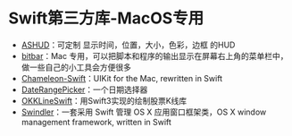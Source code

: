 # Swift第三方库-MacOS专用
- [ASHUD][1]：可定制 显示时间，位置，大小，色彩，边框 的HUD
- [bitbar][2]：Mac 专用，可以把脚本和程序的输出显示在屏幕右上角的菜单栏中，做一些自己的小工具会方便很多
 - [Chameleon-Swift][3]：UIKit for the Mac, rewritten in Swift
- [DateRangePicker][4]：一个日期选择器
- [OKKLineSwift][5]：用Swift3实现的绘制股票K线库
- [Swindler][6]：一套采用 Swift 管理 OS X 应用窗口框架类，OS X window management framework, written in Swift


[1]:	https://github.com/antscript/ASHUD "ASHUD"
[2]:	https://github.com/matryer/bitbar "bitbar"
[3]:	https://github.com/unifiedh/Chameleon-Swift "Chameleon-Swift"
[4]:	https://github.com/MrMage/DateRangePicker "DateRangePicker"
[5]:	https://github.com/Herb-Sun/OKKLineSwift "OKKLineSwift"
[6]:	https://github.com/tmandry/Swindler "Swindler"